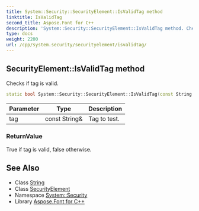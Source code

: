 ```yaml
---
title: System::Security::SecurityElement::IsValidTag method
linktitle: IsValidTag
second_title: Aspose.Font for C++
description: 'System::Security::SecurityElement::IsValidTag method. Checks if tag is valid in C++.'
type: docs
weight: 2200
url: /cpp/system.security/securityelement/isvalidtag/
---
```

## SecurityElement::IsValidTag method


Checks if tag is valid.

```cpp
static bool System::Security::SecurityElement::IsValidTag(const String &tag)
```


| Parameter | Type | Description |
| --- | --- | --- |
| tag | const String\& | Tag to test. |

### ReturnValue

True if tag is valid, false otherwise.

## See Also

* Class [String](../../../system/string/)
* Class [SecurityElement](../)
* Namespace [System::Security](../../)
* Library [Aspose.Font for C++](../../../)
